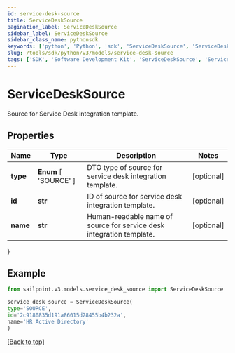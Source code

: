 ```yaml
---
id: service-desk-source
title: ServiceDeskSource
pagination_label: ServiceDeskSource
sidebar_label: ServiceDeskSource
sidebar_class_name: pythonsdk
keywords: ['python', 'Python', 'sdk', 'ServiceDeskSource', 'ServiceDeskSource'] 
slug: /tools/sdk/python/v3/models/service-desk-source
tags: ['SDK', 'Software Development Kit', 'ServiceDeskSource', 'ServiceDeskSource']
---
```


# ServiceDeskSource

Source for Service Desk integration template.

## Properties

Name | Type | Description | Notes
------------ | ------------- | ------------- | -------------
**type** |  **Enum** [  'SOURCE' ] | DTO type of source for service desk integration template. | [optional] 
**id** | **str** | ID of source for service desk integration template. | [optional] 
**name** | **str** | Human-readable name of source for service desk integration template. | [optional] 
}

## Example

```python
from sailpoint.v3.models.service_desk_source import ServiceDeskSource

service_desk_source = ServiceDeskSource(
type='SOURCE',
id='2c9180835d191a86015d28455b4b232a',
name='HR Active Directory'
)

```
[[Back to top]](#) 

